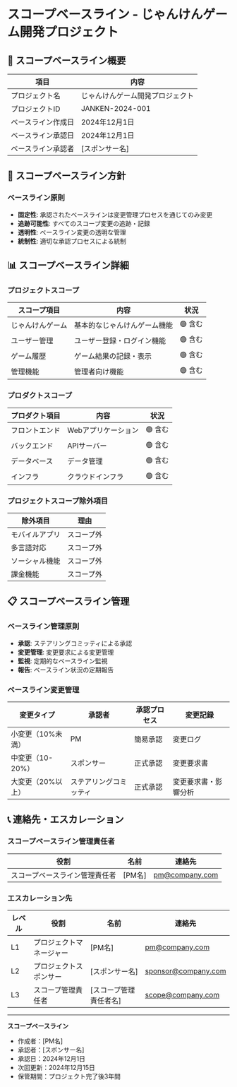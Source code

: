 # スコープベースライン - じゃんけんゲーム開発プロジェクト

## 📏 スコープベースライン概要

| 項目 | 内容 |
|------|------|
| プロジェクト名 | じゃんけんゲーム開発プロジェクト |
| プロジェクトID | JANKEN-2024-001 |
| ベースライン作成日 | 2024年12月1日 |
| ベースライン承認日 | 2024年12月1日 |
| ベースライン承認者 | [スポンサー名] |

## 🎯 スコープベースライン方針

### ベースライン原則
- **固定性**: 承認されたベースラインは変更管理プロセスを通じてのみ変更
- **追跡可能性**: すべてのスコープ変更の追跡・記録
- **透明性**: ベースライン変更の透明な管理
- **統制性**: 適切な承認プロセスによる統制

## 📊 スコープベースライン詳細

### プロジェクトスコープ
| スコープ項目 | 内容 | 状況 |
|--------------|------|------|
| じゃんけんゲーム | 基本的なじゃんけんゲーム機能 | 🟢 含む |
| ユーザー管理 | ユーザー登録・ログイン機能 | 🟢 含む |
| ゲーム履歴 | ゲーム結果の記録・表示 | 🟢 含む |
| 管理機能 | 管理者向け機能 | 🟢 含む |

### プロダクトスコープ
| プロダクト項目 | 内容 | 状況 |
|----------------|------|------|
| フロントエンド | Webアプリケーション | 🟢 含む |
| バックエンド | APIサーバー | 🟢 含む |
| データベース | データ管理 | 🟢 含む |
| インフラ | クラウドインフラ | 🟢 含む |

### プロジェクトスコープ除外項目
| 除外項目 | 理由 |
|----------|------|
| モバイルアプリ | スコープ外 |
| 多言語対応 | スコープ外 |
| ソーシャル機能 | スコープ外 |
| 課金機能 | スコープ外 |

## 📋 スコープベースライン管理

### ベースライン管理原則
- **承認**: ステアリングコミッティによる承認
- **変更管理**: 変更要求による変更管理
- **監視**: 定期的なベースライン監視
- **報告**: ベースライン状況の定期報告

### ベースライン変更管理
| 変更タイプ | 承認者 | 承認プロセス | 変更記録 |
|------------|--------|--------------|----------|
| 小変更（10%未満） | PM | 簡易承認 | 変更ログ |
| 中変更（10-20%） | スポンサー | 正式承認 | 変更要求書 |
| 大変更（20%以上） | ステアリングコミッティ | 正式承認 | 変更要求書・影響分析 |

## 📞 連絡先・エスカレーション

### スコープベースライン管理責任者
| 役割 | 名前 | 連絡先 |
|------|------|--------|
| スコープベースライン管理責任者 | [PM名] | pm@company.com |

### エスカレーション先
| レベル | 役割 | 名前 | 連絡先 |
|--------|------|------|--------|
| L1 | プロジェクトマネージャー | [PM名] | pm@company.com |
| L2 | プロジェクトスポンサー | [スポンサー名] | sponsor@company.com |
| L3 | スコープ管理責任者 | [スコープ管理責任者名] | scope@company.com |

---

**スコープベースライン**
- 作成者：[PM名]
- 承認者：[スポンサー名]
- 承認日：2024年12月1日
- 次回更新：2024年12月15日
- 保管期間：プロジェクト完了後3年間